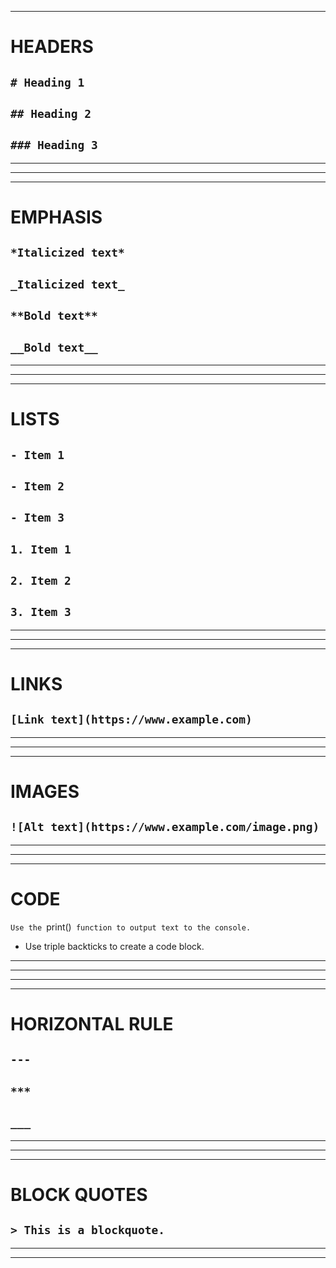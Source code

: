 ***
# HEADERS
`# Heading 1`
---
`## Heading 2`
---
`### Heading 3`
---
---
---


***
# EMPHASIS
`*Italicized text*`
---
`_Italicized text_`
---
`**Bold text**`
---
`__Bold text__`
---
---
---

***
# LISTS
`- Item 1`
---
`- Item 2`
---
`- Item 3`
---
`1. Item 1`
---
`2. Item 2`
---
`3. Item 3`
---
---
---

***
# LINKS
`[Link text](https://www.example.com)`
---
---
---

*** 
# IMAGES
`![Alt text](https://www.example.com/image.png)`
---
---
---

***
# CODE
`Use the `print()` function to output text to the console.`
* Use triple backticks to create a code block.
---
---
---

***
# HORIZONTAL RULE
`---`
---
`***`
---
`___`
---
---
---

*** 
# BLOCK QUOTES
`> This is a blockquote.`
---
---
---